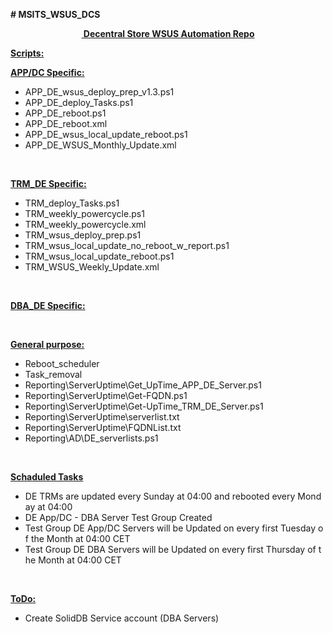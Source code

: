<!-- #######  YAY, I AM THE SOURCE EDITOR! #########-->
<p><strong>#&nbsp;MSITS_WSUS_DCS</strong></p>
<p style="text-align: center;"><span style="text-decoration: underline;"><strong>&nbsp;Decentral&nbsp;Store&nbsp;WSUS&nbsp;Automation&nbsp;Repo</strong></span></p>
<p><span style="text-decoration: underline;"><strong>Scripts:</strong></span></p>
<p><span style="text-decoration: underline;"><strong>APP/DC&nbsp;Specific:</strong></span></p>
<ul>
<li>APP_DE_wsus_deploy_prep_v1.3.ps1</li>
<li>APP_DE_deploy_Tasks.ps1</li>
<li>APP_DE_reboot.ps1</li>
<li>APP_DE_reboot.xml</li>
<li>APP_DE_wsus_local_update_reboot.ps1</li>
<li>APP_DE_WSUS_Monthly_Update.xml</li>
</ul>
<p>&nbsp;</p>
<p><span style="text-decoration: underline;"><strong>TRM_DE&nbsp;Specific:</strong></span></p>
<ul>
<li>TRM_deploy_Tasks.ps1</li>
<li>TRM_weekly_powercycle.ps1</li>
<li>TRM_weekly_powercycle.xml</li>
<li>TRM_wsus_deploy_prep.ps1</li>
<li>TRM_wsus_local_update_no_reboot_w_report.ps1</li>
<li>TRM_wsus_local_update_reboot.ps1</li>
<li>TRM_WSUS_Weekly_Update.xml</li>
</ul>
<p>&nbsp;</p>
<p><span style="text-decoration: underline;"><strong>DBA_DE&nbsp;Specific:</strong></span></p>
<p>&nbsp;</p>
<p><span style="text-decoration: underline;"><strong>General&nbsp;purpose:</strong></span></p>
<ul>
<li>Reboot_scheduler&nbsp;&nbsp;&nbsp;&nbsp;</li>
<li>Task_removal</li>
<li>Reporting\ServerUptime\Get_UpTime_APP_DE_Server.ps1</li>
<li>Reporting\ServerUptime\Get-FQDN.ps1</li>
<li>Reporting\ServerUptime\Get-UpTime_TRM_DE_Server.ps1</li>
<li>Reporting\ServerUptime\serverlist.txt</li>
<li>Reporting\ServerUptime\FQDNList.txt</li>
<li>Reporting\AD\DE_serverlists.ps1</li>
</ul>
<p>&nbsp;</p>
<p><span style="text-decoration: underline;"><strong>Schaduled Tasks</strong></span></p>
<ul>
<li>DE&nbsp;TRMs&nbsp;are&nbsp;updated&nbsp;every&nbsp;Sunday&nbsp;at&nbsp;04:00&nbsp;and&nbsp;rebooted&nbsp;every&nbsp;Monday&nbsp;at&nbsp;04:00</li>
<li>DE&nbsp;App/DC&nbsp;-&nbsp;DBA&nbsp;Server&nbsp;Test&nbsp;Group&nbsp;Created</li>
<li>Test&nbsp;Group&nbsp;DE&nbsp;App/DC&nbsp;Servers&nbsp;will&nbsp;be&nbsp;Updated&nbsp;on&nbsp;every&nbsp;first&nbsp;Tuesday&nbsp;of&nbsp;the&nbsp;Month&nbsp;at&nbsp;04:00&nbsp;CET</li>
<li>Test&nbsp;Group&nbsp;DE&nbsp;DBA&nbsp;Servers&nbsp;will&nbsp;be&nbsp;Updated&nbsp;on&nbsp;every&nbsp;first&nbsp;Thursday&nbsp;of&nbsp;the&nbsp;Month&nbsp;at&nbsp;04:00&nbsp;CET</li>
</ul>
<p>&nbsp;</p>
<p><span style="text-decoration: underline;"><strong>ToDo:</strong></span></p>
<ul>
<li>Create&nbsp;SolidDB&nbsp;Service&nbsp;account&nbsp;(DBA&nbsp;Servers)</li>
</ul>
<p>&nbsp;</p>
<p>&nbsp;</p>
